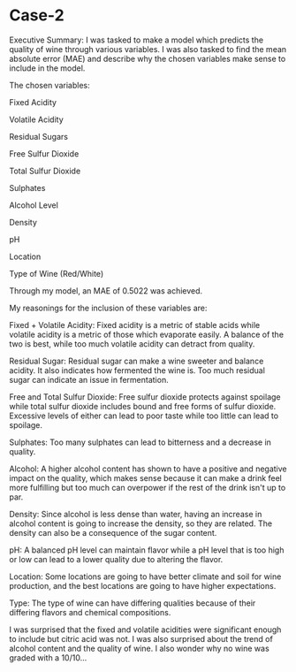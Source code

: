 # Case-2
Executive Summary: I was tasked to make a model which predicts the quality of wine through various variables. I was also tasked to find the mean absolute error (MAE) and describe why the chosen variables make sense to include in the model.

The chosen variables:

Fixed Acidity

Volatile Acidity

Residual Sugars

Free Sulfur Dioxide

Total Sulfur Dioxide

Sulphates

Alcohol Level

Density

pH

Location

Type of Wine (Red/White)

Through my model, an MAE of 0.5022 was achieved.

My reasonings for the inclusion of these variables are:

Fixed + Volatile Acidity: Fixed acidity is a metric of stable acids while volatile acidity is a metric of those which evaporate easily. A balance of the two is best, while too much volatile acidity can detract from quality.

Residual Sugar: Residual sugar can make a wine sweeter and balance acidity. It also indicates how fermented the wine is. Too much residual sugar can indicate an issue in fermentation.

Free and Total Sulfur Dioxide: Free sulfur dioxide protects against spoilage while total sulfur dioxide includes bound and free forms of sulfur dioxide. Excessive levels of either can lead to poor taste while too little can lead to spoilage.

Sulphates: Too many sulphates can lead to bitterness and a decrease in quality.

Alcohol: A higher alcohol content has shown to have a positive and negative impact on the quality, which makes sense because it can make a drink feel more fulfilling but too much can overpower if the rest of the drink isn't up to par.

Density: Since alcohol is less dense than water, having an increase in alcohol content is going to increase the density, so they are related. The density can also be a consequence of the sugar content.

pH: A balanced pH level can maintain flavor while a pH level that is too high or low can lead to a lower quality due to altering the flavor.

Location: Some locations are going to have better climate and soil for wine production, and the best locations are going to have higher expectations.

Type: The type of wine can have differing qualities because of their differing flavors and chemical compositions. 

I was surprised that the fixed and volatile acidities were significant enough to include but citric acid was not. I was also surprised about the trend of alcohol content and the quality of wine. I also wonder why no wine was graded with a 10/10...
